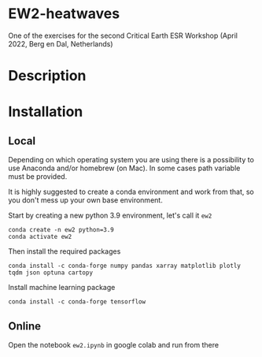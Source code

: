 # EW2-heatwaves
One of the exercises for the second Critical Earth ESR Workshop (April 2022, Berg en Dal, Netherlands)

# Description

# Installation

## Local
Depending on which operating system you are using there is a possibility to use Anaconda and/or homebrew (on Mac).
In some cases path variable must be provided.

It is highly suggested to create a conda environment and work from that, so you don't mess up your own base environment.

Start by creating a new python 3.9 environment, let's call it `ew2`
```
conda create -n ew2 python=3.9
conda activate ew2
```

Then install the required packages
```
conda install -c conda-forge numpy pandas xarray matplotlib plotly tqdm json optuna cartopy
```
Install machine learning package
```
conda install -c conda-forge tensorflow
```


## Online
Open the notebook `ew2.ipynb` in google colab and run from there
